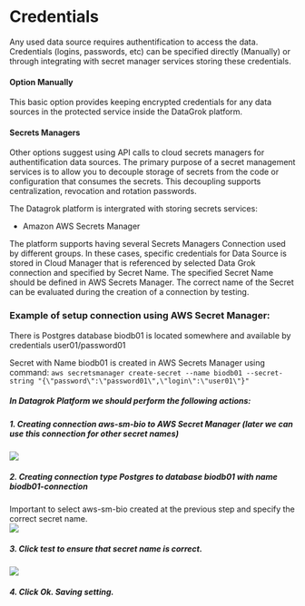 # Credentials
Any used data source requires authentification to access the data. 
Credentials (logins, passwords, etc) can be specified directly (Manually) or through integrating with secret manager services storing these credentials.     
####  Option Manually
  This basic option provides keeping encrypted credentials for any data sources in the protected service inside the DataGrok platform.
#### Secrets Managers  
  Other options suggest using API calls to cloud secrets managers for authentification data sources.
  The primary purpose of a secret management services is to allow you to decouple storage of secrets from the code or configuration that consumes the secrets. This decoupling supports centralization, revocation and rotation passwords.
  
  The Datagrok platform is intergrated with storing secrets services:
  * Amazon AWS Secrets Manager
 
   
  The platform supports having several Secrets Managers Connection used by different groups.
  In these cases, specific credentials for Data Source is stored in Cloud Manager that is referenced by selected Data Grok connection and specified by Secret Name.
  The specified Secret Name should be defined in AWS Secrets Manager. 
  The correct name of the Secret can be evaluated during the creation of a connection by testing. 
  
  ### Example of setup connection using AWS Secret Manager:
  
  There is Postgres database biodb01 is located somewhere and available by credentials user01/password01
  
Secret with Name biodb01 is created in AWS Secrets Manager
  using command:
  ```aws secretsmanager create-secret --name biodb01 --secret-string "{\"password\":\"password01\",\"login\":\"user01\"}"```
  
#####  In Datagrok Platform we should perform the following actions:
#####  1. Creating connection aws-sm-bio to AWS Secret Manager (later we can use this connection for other secret names)
  ![](data-connection-secret-p01.png)
##### 2. Creating connection type Postgres to database biodb01 with name biodb01-connection
Important to select aws-sm-bio created at the previous step and specify the correct secret name.  
  ![](data-connection-secret-p02.png)
##### 3. Click test to ensure that secret name is correct. 
![](data-connection-secret-p03.png)
##### 4. Click Ok. Saving setting.
##